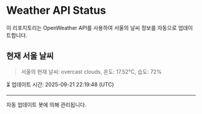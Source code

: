 
# Weather API Status

이 리포지토리는 OpenWeather API를 사용하여 서울의 날씨 정보를 자동으로 업데이트합니다.

## 현재 서울 날씨
> 서울의 현재 날씨: overcast clouds, 온도: 17.52°C, 습도: 72%

⏳ 업데이트 시간: 2025-09-21 22:19:48 (UTC)

---
자동 업데이트 봇에 의해 관리됩니다.
